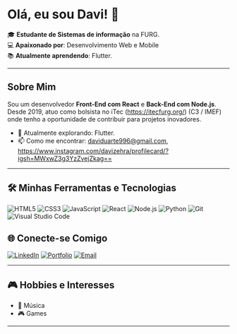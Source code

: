 # Olá, eu sou Davi! 👋

🎓 **Estudante de Sistemas de informação** na FURG.    
💻 **Apaixonado por**: Desenvolvimento Web e Mobile  
📚 **Atualmente aprendendo**: Flutter.  


---

## Sobre Mim

Sou um desenvolvedor **Front-End com React** e **Back-End com Node.js**. Desde 2019, atuo como bolsista no iTec (https://itecfurg.org/) (C3 / IMEF) onde tenho a oportunidade de contribuir para projetos inovadores.

- 🌱 Atualmente explorando: Flutter.
- 📫 Como me encontrar: daviduarte996@gmail.com, https://www.instagram.com/davizehra/profilecard/?igsh=MWxwZ3g3YzZvejZkag==

---

## 🛠️ Minhas Ferramentas e Tecnologias

![HTML5](https://img.shields.io/badge/HTML5-E34F26?style=flat-square&logo=html5&logoColor=white)
![CSS3](https://img.shields.io/badge/CSS3-1572B6?style=flat-square&logo=css3&logoColor=white)
![JavaScript](https://img.shields.io/badge/JavaScript-F7DF1E?style=flat-square&logo=javascript&logoColor=black)
![React](https://img.shields.io/badge/React-61DAFB?style=flat-square&logo=react&logoColor=black)
![Node.js](https://img.shields.io/badge/Node.js-339933?style=flat-square&logo=node.js&logoColor=white)
![Python](https://img.shields.io/badge/Python-3776AB?style=flat-square&logo=python&logoColor=white)
![Git](https://img.shields.io/badge/Git-F05032?style=flat-square&logo=git&logoColor=white)
![Visual Studio Code](https://img.shields.io/badge/VS%20Code-007ACC?style=flat-square&logo=visual-studio-code&logoColor=white)



## 🌐 Conecte-se Comigo

[![LinkedIn](https://img.shields.io/badge/LinkedIn-0077B5?style=flat-square&logo=linkedin&logoColor=white)](https://www.linkedin.com/in/davi-duarte-oliveira/)
[![Portfolio](https://img.shields.io/badge/Portfolio-FF7139?style=flat-square&logo=firefox&logoColor=white)](https://seuportfolio.com)
[![Email](https://img.shields.io/badge/Email-D14836?style=flat-square&logo=gmail&logoColor=white)](mailto:daviduarte996@gmail.com)

---

## 🎮 Hobbies e Interesses

- 🎵 Música
- 🎮 Games

---

